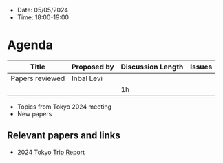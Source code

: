 * Date: 05/05/2024
* Time: 18:00-19:00

# Agenda

| Title | Proposed by | Discussion Length | Issues       |
|----------|-------------|-------------|----------------|
| Papers reviewed | Inbal Levi |   |
|           |   | 1h     |          |

* Topics from Tokyo 2024 meeting
* New papers


## Relevant papers and links
   * [2024 Tokyo Trip Report](https://www.reddit.com/r/cpp/comments/1bloatw/202403_tokyo_iso_c_committee_trip_report_third/)
